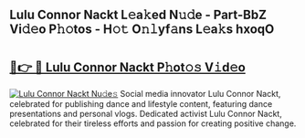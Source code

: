 ## Lulu Connor Nackt L𝚎a𝚔ed N𝚞𝚍e - Part-BbZ Vi𝚍𝚎o P𝚑𝚘tos - H𝚘𝚝 O𝚗𝚕yf𝚊ns L𝚎a𝚔s hxoqO

# <h2><a href="http://kf42axs.oniu.top/?m=Lulu+Connor+Nackt">🔗👉 🔴 Lulu Connor Nackt P𝚑ot𝚘𝚜 V𝚒d𝚎o</a></h2>

[![Lulu Connor Nackt Nu𝚍e𝚜](https://i.imgur.com/0qMVB7G.gif)](http://kf42axs.oniu.top/?m=Lulu+Connor+Nackt)
Social media innovator Lulu Connor Nackt, celebrated for publishing dance and lifestyle content, featuring dance presentations and personal vlogs. Dedicated activist Lulu Connor Nackt, celebrated for their tireless efforts and passion for creating positive change.  
